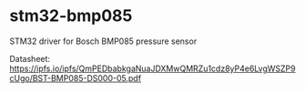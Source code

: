 # stm32-bmp085
STM32 driver for Bosch BMP085 pressure sensor

Datasheet: https://ipfs.io/ipfs/QmPEDbabkgaNuaJDXMwQMRZu1cdz8yP4e6LvgWSZP9cUgo/BST-BMP085-DS000-05.pdf
